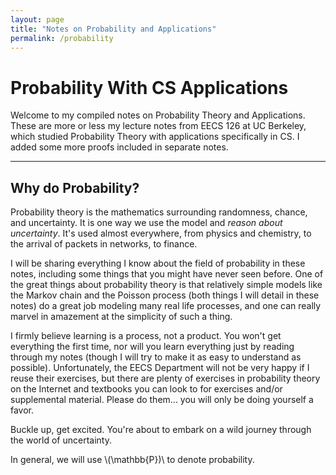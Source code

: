 ```yaml
---
layout: page
title: "Notes on Probability and Applications"
permalink: /probability
---
```


# Probability With CS Applications
Welcome to my compiled notes on Probability Theory and Applications. These are more or less my lecture notes from EECS 126 at UC Berkeley, which studied Probability Theory with applications specifically in CS. I added some more proofs included in separate notes.

___

## Why do Probability? ##

Probability theory is the mathematics surrounding randomness, chance, and uncertainty. It is one way we use the model and *reason about uncertainty*. It's used almost everywhere, from physics and chemistry, to the arrival of packets in networks, to finance.

I will be sharing everything I know about the field of probability in these notes, including some things that you might have never seen before. One of the great things about probability theory is that relatively simple models like the Markov chain and the Poisson process (both things I will detail in these notes) do a great job modeling many real life processes, and one can really marvel in amazement at the simplicity of such a thing.

I firmly believe learning is a process, not a product. You won't get everything the first time, nor will you learn everything just by reading through my notes (though I will try to make it as easy to understand as possible). Unfortunately, the EECS Department will not be very happy if I reuse their exercises, but there are plenty of exercises in probability theory on the Internet and textbooks you can look to for exercises and/or supplemental material. Please do them... you will only be doing yourself a favor.

Buckle up, get excited. You're about to embark on a wild journey through the world of uncertainty.

In general, we will use \\(\mathbb{P})\\ to denote probability.